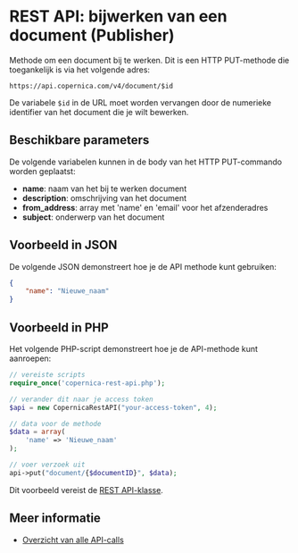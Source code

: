 # REST API: bijwerken van een document (Publisher)

Methode om een document bij te werken. Dit is een HTTP PUT-methode die toegankelijk is via het volgende adres:

`https://api.copernica.com/v4/document/$id`

De variabele `$id` in de URL moet worden vervangen door de numerieke identifier
van het document die je wilt bewerken.

## Beschikbare parameters

De volgende variabelen kunnen in de body van het HTTP PUT-commando worden
geplaatst:

* **name**: naam van het bij te werken document
* **description**: omschrijving van het document
* **from_address**: array met 'name' en 'email' voor het afzenderadres
* **subject**: onderwerp van het document

## Voorbeeld in JSON
De volgende JSON demonstreert hoe je de API methode kunt gebruiken:

```json
{
    "name": "Nieuwe_naam"
}
```

## Voorbeeld in PHP

Het volgende PHP-script demonstreert hoe je de API-methode kunt aanroepen:

```php
// vereiste scripts
require_once('copernica-rest-api.php');

// verander dit naar je access token
$api = new CopernicaRestAPI("your-access-token", 4);

// data voor de methode
$data = array(
    'name' => 'Nieuwe_naam'
);

// voer verzoek uit
api->put("document/{$documentID}", $data);
```

Dit voorbeeld vereist de [REST API-klasse](rest-php).

## Meer informatie

* [Overzicht van alle API-calls](rest-api)
